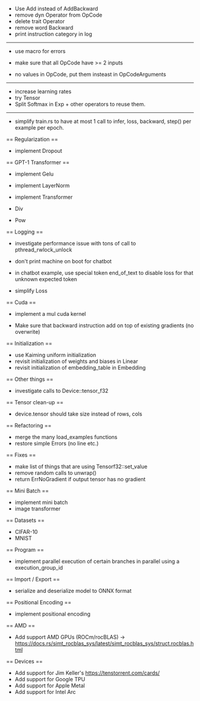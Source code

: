 - Use Add instead of AddBackward
- remove dyn Operator from OpCode
- delete trait Operator
- remove word Backward
- print instruction category in log

--------------------------------
- use macro for errors

- make sure that all OpCode have >= 2 inputs
- no values in OpCode, put them insteast in OpCodeArguments

---------------------

- increase learning rates
- try Tensor<f8>
- Split Softmax in Exp + other operators to reuse them.

-----------------

- simplify train.rs to have at most 1 call to infer, loss, backward, step() per example per epoch.

== Regularization ==

- implement Dropout

== GPT-1 Transformer ==

- implement Gelu
- implement LayerNorm
- implement Transformer

- Div
- Pow

== Logging ==

- investigate performance issue with tons of call to pthread_rwlock_unlock
- don't print machine on boot for chatbot
- in chatbot example, use special token end_of_text to disable loss for that unknown expected token

- simplify Loss

== Cuda ==

- implement a mul cuda kernel

- Make sure that backward instruction add on top of existing gradients (no overwrite)

== Initialization ==

- use Kaiming uniform initialization
- revisit initialization of weights and biases in Linear
- revisit initialization of embedding_table in Embedding


== Other things ==

- investigate calls to Device::tensor_f32

== Tensor clean-up ==

- device.tensor should take size instead of rows, cols

== Refactoring ==

- merge the many load_examples functions
- restore simple Errors (no line etc.)

== Fixes ==

- make list of things that are using Tensorf32::set_value
- remove random calls to unwrap()
- return ErrNoGradient if output tensor has no gradient

== Mini Batch ==

- implement mini batch
- image transformer

== Datasets ==

- CIFAR-10
- MNIST

== Program ==

- implement parallel execution of certain branches in parallel using a execution_group_id

== Import / Export ==

- serialize and deserialize model to ONNX format

== Positional Encoding ==

- implement positional encoding

== AMD ==

- Add support AMD GPUs (ROCm/rocBLAS) -> https://docs.rs/simt_rocblas_sys/latest/simt_rocblas_sys/struct.rocblas.html


== Devices ==

- Add support for Jim Keller's https://tenstorrent.com/cards/
- Add support for Google TPU
- Add support for Apple Metal
- Add support for Intel Arc
